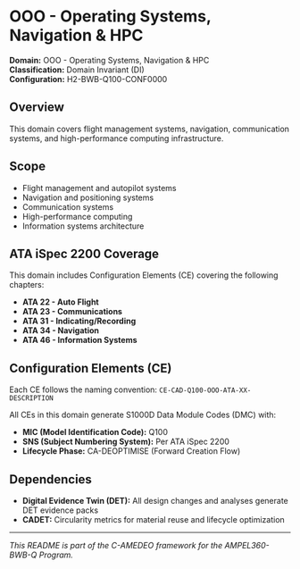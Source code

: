 # OOO - Operating Systems, Navigation & HPC

**Domain:** OOO - Operating Systems, Navigation & HPC  
**Classification:** Domain Invariant (DI)  
**Configuration:** H2-BWB-Q100-CONF0000  

## Overview

This domain covers flight management systems, navigation, communication systems, and high-performance computing infrastructure.

## Scope

- Flight management and autopilot systems
- Navigation and positioning systems
- Communication systems
- High-performance computing
- Information systems architecture

## ATA iSpec 2200 Coverage

This domain includes Configuration Elements (CE) covering the following chapters:

- **ATA 22 - Auto Flight**
- **ATA 23 - Communications**
- **ATA 31 - Indicating/Recording**
- **ATA 34 - Navigation**
- **ATA 46 - Information Systems**

## Configuration Elements (CE)

Each CE follows the naming convention: `CE-CAD-Q100-OOO-ATA-XX-DESCRIPTION`

All CEs in this domain generate S1000D Data Module Codes (DMC) with:
- **MIC (Model Identification Code):** Q100
- **SNS (Subject Numbering System):** Per ATA iSpec 2200
- **Lifecycle Phase:** CA-DEOPTIMISE (Forward Creation Flow)

## Dependencies

- **Digital Evidence Twin (DET):** All design changes and analyses generate DET evidence packs
- **CADET:** Circularity metrics for material reuse and lifecycle optimization

---

*This README is part of the C-AMEDEO framework for the AMPEL360-BWB-Q Program.*